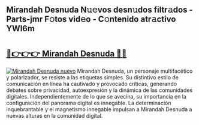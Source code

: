 ## Mirandah Desnuda N𝚞𝚎vos desn𝚞dos filtr𝚊dos - Parts-jmr F𝚘tos vid𝚎o - C𝚘ntenido atr𝚊ctivo YWl6m

# <h2><a href="http://mb4tqp.tromn.icu/?c=Mirandah+Desnuda">🔗👉👉👉 Mirandah Desnuda 🔗🔗</a></h2>

[![Mirandah Desnuda nuevo](https://i.imgur.com/pEAQMta.gif)](http://mb4tqp.tromn.icu/?c=Mirandah+Desnuda)
Mirandah Desnuda, un personaje multifacético y polarizador, se resiste a las etiquetas simples. Su distintivo estilo de comunicación en línea ha cautivado y provocado críticas, generando debates sobre privacidad, autoexpresión y la dinámica de las comunidades digitales. Independientemente de lo que se avecina, su importancia en la configuración del panorama digital es innegable. La determinación inquebrantable y el magnetismo innegable impulsan a Mirandah Desnuda a nuevas alturas en la comunidad digital.
